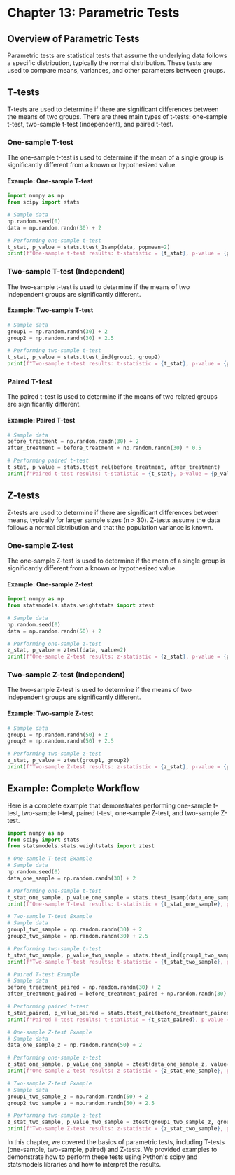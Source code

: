 # Chapter 13: Parametric Tests

## Overview of Parametric Tests
Parametric tests are statistical tests that assume the underlying data follows a specific distribution, typically the normal distribution. These tests are used to compare means, variances, and other parameters between groups.

## T-tests
T-tests are used to determine if there are significant differences between the means of two groups. There are three main types of t-tests: one-sample t-test, two-sample t-test (independent), and paired t-test.

### One-sample T-test
The one-sample t-test is used to determine if the mean of a single group is significantly different from a known or hypothesized value.

#### Example: One-sample T-test
```python
import numpy as np
from scipy import stats

# Sample data
np.random.seed(0)
data = np.random.randn(30) + 2

# Performing one-sample t-test
t_stat, p_value = stats.ttest_1samp(data, popmean=2)
print(f"One-sample t-test results: t-statistic = {t_stat}, p-value = {p_value}")
```

### Two-sample T-test (Independent)
The two-sample t-test is used to determine if the means of two independent groups are significantly different.

#### Example: Two-sample T-test
```python
# Sample data
group1 = np.random.randn(30) + 2
group2 = np.random.randn(30) + 2.5

# Performing two-sample t-test
t_stat, p_value = stats.ttest_ind(group1, group2)
print(f"Two-sample t-test results: t-statistic = {t_stat}, p-value = {p_value}")
```

### Paired T-test
The paired t-test is used to determine if the means of two related groups are significantly different.

#### Example: Paired T-test
```python
# Sample data
before_treatment = np.random.randn(30) + 2
after_treatment = before_treatment + np.random.randn(30) * 0.5

# Performing paired t-test
t_stat, p_value = stats.ttest_rel(before_treatment, after_treatment)
print(f"Paired t-test results: t-statistic = {t_stat}, p-value = {p_value}")
```

## Z-tests
Z-tests are used to determine if there are significant differences between means, typically for larger sample sizes (n > 30). Z-tests assume the data follows a normal distribution and that the population variance is known.

### One-sample Z-test
The one-sample Z-test is used to determine if the mean of a single group is significantly different from a known or hypothesized value.

#### Example: One-sample Z-test
```python
import numpy as np
from statsmodels.stats.weightstats import ztest

# Sample data
np.random.seed(0)
data = np.random.randn(50) + 2

# Performing one-sample z-test
z_stat, p_value = ztest(data, value=2)
print(f"One-sample Z-test results: z-statistic = {z_stat}, p-value = {p_value}")
```

### Two-sample Z-test (Independent)
The two-sample Z-test is used to determine if the means of two independent groups are significantly different.

#### Example: Two-sample Z-test

```python
# Sample data
group1 = np.random.randn(50) + 2
group2 = np.random.randn(50) + 2.5

# Performing two-sample z-test
z_stat, p_value = ztest(group1, group2)
print(f"Two-sample Z-test results: z-statistic = {z_stat}, p-value = {p_value}")
```

## Example: Complete Workflow
Here is a complete example that demonstrates performing one-sample t-test, two-sample t-test, paired t-test, one-sample Z-test, and two-sample Z-test.

```python
import numpy as np
from scipy import stats
from statsmodels.stats.weightstats import ztest

# One-sample T-test Example
# Sample data
np.random.seed(0)
data_one_sample = np.random.randn(30) + 2

# Performing one-sample t-test
t_stat_one_sample, p_value_one_sample = stats.ttest_1samp(data_one_sample, popmean=2)
print(f"One-sample T-test results: t-statistic = {t_stat_one_sample}, p-value = {p_value_one_sample}")

# Two-sample T-test Example
# Sample data
group1_two_sample = np.random.randn(30) + 2
group2_two_sample = np.random.randn(30) + 2.5

# Performing two-sample t-test
t_stat_two_sample, p_value_two_sample = stats.ttest_ind(group1_two_sample, group2_two_sample)
print(f"Two-sample T-test results: t-statistic = {t_stat_two_sample}, p-value = {p_value_two_sample}")

# Paired T-test Example
# Sample data
before_treatment_paired = np.random.randn(30) + 2
after_treatment_paired = before_treatment_paired + np.random.randn(30) * 0.5

# Performing paired t-test
t_stat_paired, p_value_paired = stats.ttest_rel(before_treatment_paired, after_treatment_paired)
print(f"Paired T-test results: t-statistic = {t_stat_paired}, p-value = {p_value_paired}")

# One-sample Z-test Example
# Sample data
data_one_sample_z = np.random.randn(50) + 2

# Performing one-sample z-test
z_stat_one_sample, p_value_one_sample = ztest(data_one_sample_z, value=2)
print(f"One-sample Z-test results: z-statistic = {z_stat_one_sample}, p-value = {p_value_one_sample}")

# Two-sample Z-test Example
# Sample data
group1_two_sample_z = np.random.randn(50) + 2
group2_two_sample_z = np.random.randn(50) + 2.5

# Performing two-sample z-test
z_stat_two_sample, p_value_two_sample = ztest(group1_two_sample_z, group2_two_sample_z)
print(f"Two-sample Z-test results: z-statistic = {z_stat_two_sample}, p-value = {p_value_two_sample}")
```

In this chapter, we covered the basics of parametric tests, including T-tests (one-sample, two-sample, paired) and Z-tests. We provided examples to demonstrate how to perform these tests using Python's scipy and statsmodels libraries and how to interpret the results.
